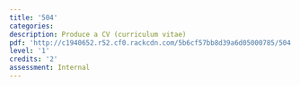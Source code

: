 ```yaml
---
title: '504'
categories: 
description: Produce a CV (curriculum vitae)
pdf: 'http://c1940652.r52.cf0.rackcdn.com/5b6cf57bb8d39a6d05000785/504.pdf'
level: '1'
credits: '2'
assessment: Internal
---
```


